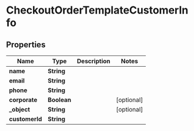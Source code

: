

# CheckoutOrderTemplateCustomerInfo

## Properties

Name | Type | Description | Notes
------------ | ------------- | ------------- | -------------
**name** | **String** |  | 
**email** | **String** |  | 
**phone** | **String** |  | 
**corporate** | **Boolean** |  |  [optional]
**_object** | **String** |  |  [optional]
**customerId** | **String** |  | 




